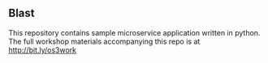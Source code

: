 Blast
-----

This repository contains sample microservice application written in python.
The full workshop materials accompanying this repo is at http://bit.ly/os3work

